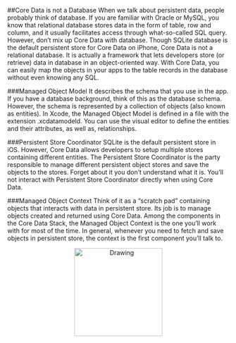 ##Core Data is not a Database
When we talk about persistent data, people probably think of database. If you are familiar with Oracle or MySQL, you know that relational database stores data in the form of table, row and column, and it usually facilitates access through what-so-called SQL query. However, don’t mix up Core Data with database. Though SQLite database is the default persistent store for Core Data on iPhone, Core Data is not a relational database. It is actually a framework that lets developers store (or retrieve) data in database in an object-oriented way. With Core Data, you can easily map the objects in your apps to the table records in the database without even knowing any SQL.

###Managed Object Model 
It describes the schema that you use in the app. If you have a database background, think of this as the database schema. However, the schema is represented by a collection of objects (also known as entities). In Xcode, the Managed Object Model is defined in a file with the extension .xcdatamodeld. You can use the visual editor to define the entities and their attributes, as well as, relationships.

###Persistent Store Coordinator 
SQLite is the default persistent store in iOS. However, Core Data allows developers to setup multiple stores containing different entities. The Persistent Store Coordinator is the party responsible to manage different persistent object stores and save the objects to the stores. Forget about it you don’t understand what it is. You’ll not interact with Persistent Store Coordinator directly when using Core Data.

###Managed Object Context 
Think of it as a “scratch pad” containing objects that interacts with data in persistent store. Its job is to manage objects created and returned using Core Data. Among the components in the Core Data Stack, the Managed Object Context is the one you’ll work with for most of the time. In general, whenever you need to fetch and save objects in persistent store, the context is the first component you’ll talk to.


<div id="container" align="middle">
    <img src="http://www.appcoda.com/wp-content/uploads/2012/12/Core-Data-Stack.jpg" alt="Drawing" style="width: 200px;" />
</div>